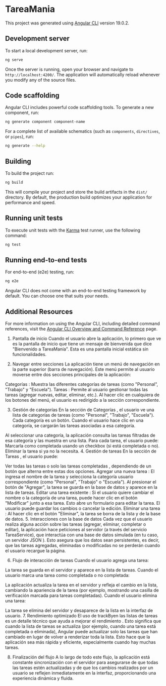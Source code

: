 # TareaMania

This project was generated using [Angular CLI](https://github.com/angular/angular-cli) version 19.0.2.

## Development server

To start a local development server, run:

```bash
ng serve
```

Once the server is running, open your browser and navigate to `http://localhost:4200/`. The application will automatically reload whenever you modify any of the source files.

## Code scaffolding

Angular CLI includes powerful code scaffolding tools. To generate a new component, run:

```bash
ng generate component component-name
```

For a complete list of available schematics (such as `components`, `directives`, or `pipes`), run:

```bash
ng generate --help
```

## Building

To build the project run:

```bash
ng build
```

This will compile your project and store the build artifacts in the `dist/` directory. By default, the production build optimizes your application for performance and speed.

## Running unit tests

To execute unit tests with the [Karma](https://karma-runner.github.io) test runner, use the following command:

```bash
ng test
```

## Running end-to-end tests

For end-to-end (e2e) testing, run:

```bash
ng e2e
```

Angular CLI does not come with an end-to-end testing framework by default. You can choose one that suits your needs.

## Additional Resources

For more information on using the Angular CLI, including detailed command references, visit the [Angular CLI Overview and Command Reference](https://angular.dev/tools/cli) page.











1. Pantalla de inicio
Cuando el usuario abre la aplicación, lo primero que ve es la pantalla de inicio que tiene un mensaje de bienvenida que dice "Bienvenido a TareaManía". Esta es una pantalla inicial estática sin funcionalidades.

2. Navegar entre secciones
La aplicación tiene un menú de navegación en la parte superior (barra de navegación). Este menú permite al usuario moverse entre dos secciones principales de la aplicación:

Categorías : Muestra las diferentes categorías de tareas (como "Personal", "Trabajo" y "Escuela").
Tareas : Permite al usuario gestionar todas las tareas (agregar nuevas, editar, eliminar, etc.).
Al hacer clic en cualquiera de los botones del menú, el usuario es redirigido a la sección correspondiente.

3. Gestión de categorías
En la sección de Categorías , el usuario ve una lista de categorías de tareas (como "Personal", "Trabajo", "Escuela"). Cada categoría es un botón. Cuando el usuario hace clic en una categoría, se cargarán las tareas asociadas a esa categoría.

Al seleccionar una categoría, la aplicación consulta las tareas filtradas de esa categoría y las muestra en una lista.
Para cada tarea, el usuario puede:
Marcarla como completada usando un checkbox (si está completada o no).
Eliminar la tarea si ya no la necesita.
4. Gestión de tareas
En la sección de Tareas , el usuario puede:

Ver todas las tareas o solo las tareas completadas , dependiendo de un botón que alterna entre estas dos opciones.
Agregar una nueva tarea :
El ingresa el nombre de la tarea y selecciona la categoría usuario correspondiente (como "Personal", "Trabajo" o "Escuela").
Al presionar el botón de "Agregar", la tarea se guarda en la base de datos y aparece en la lista de tareas.
Editar una tarea existente :
Si el usuario quiere cambiar el nombre o la categoría de una tarea, puede hacer clic en el botón "Modificar" junto a esa tarea. Esto abre un formulario para editar la tarea.
El usuario puede guardar los cambios o cancelar la edición.
Eliminar una tarea :
Al hacer clic en el botón "Eliminar", la tarea se borra de la lista y de la base de datos.
5. Interacciones con la base de datos
Cada vez que el usuario realiza alguna acción sobre las tareas (agregar, eliminar, completar o editar), la aplicación hace peticiones al servidor (a través del servicio TareaService), que interactúa con una base de datos simulada (en tu caso, un servidor JSON ). Esto asegura que los datos sean persistentes, es decir, que las tareas agregadas, eliminadas o modificadas no se perderán cuando el usuario recargue la página.

6. Flujo de interacción de tareas
Cuando el usuario agrega una tarea:

La tarea se guarda en el servidor y aparece en la lista de tareas.
Cuando el usuario marca una tarea como completada o no completada:

La aplicación actualiza la tarea en el servidor y refleja el cambio en la lista, cambiando la apariencia de la tarea (por ejemplo, mostrando una casilla de verificación marcada para tareas completadas).
Cuando el usuario elimina una tarea:

La tarea se elimina del servidor y desaparece de la lista en la interfaz de usuario.
7. Rendimiento optimizado
El uso de trackByen las listas de tareas es un detalle técnico que ayuda a mejorar el rendimiento . Esto significa que cuando la lista de tareas se actualiza (por ejemplo, cuando una tarea está completada o eliminada), Angular puede actualizar solo las tareas que han cambiado en lugar de volver a renderizar toda la lista. Esto hace que la aplicación sea más rápida y eficiente, especialmente cuando hay muchas tareas.

8. Finalización del flujo
A lo largo de todo este flujo, la aplicación está constante sincronización con el servidor para asegurarse de que todas las tareas estén actualizadas y de que los cambios realizados por un usuario se reflejen inmediatamente en la interfaz, proporcionando una experiencia dinámica y fluida.
